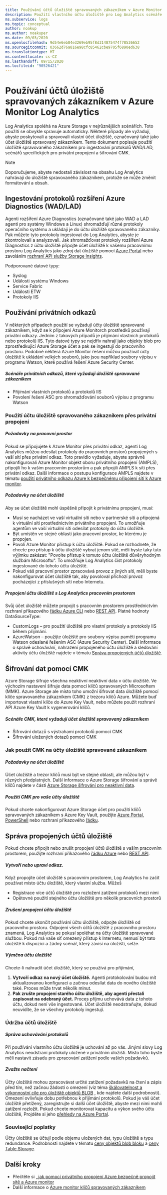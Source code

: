 ```yaml
---
title: Používání účtů úložiště spravovaných zákazníkem v Azure Monitor Log Analytics
description: Použití vlastního účtu úložiště pro Log Analytics scénáře
ms.subservice: logs
ms.topic: conceptual
author: noakup
ms.author: noakuper
ms.date: 09/03/2020
ms.openlocfilehash: 9d54e6eb84e3269eb95f8d314875474f78536652
ms.sourcegitcommit: 03662d76a816e98cfc85462cbe9705f6890ed638
ms.translationtype: MT
ms.contentlocale: cs-CZ
ms.lasthandoff: 09/15/2020
ms.locfileid: "90526421"
---
```

# <a name="using-customer-managed-storage-accounts-in-azure-monitor-log-analytics"></a>Používání účtů úložiště spravovaných zákazníkem v Azure Monitor Log Analytics

Log Analytics spoléhá na Azure Storage v nejrůznějších scénářích. Toto použití se obvykle spravuje automaticky. Některé případy ale vyžadují, abyste poskytovali a spravovali vlastní účet úložiště, označovaný také jako účet úložiště spravovaný zákazníkem. Tento dokument popisuje použití úložiště spravovaného zákazníkem pro ingestování protokolů WAD/LAD, scénářů specifických pro privátní propojení a šifrování CMK. 

> [!NOTE]
> Doporučujeme, abyste nedostali závislost na obsahu Log Analytics nahrávají do úložiště spravovaného zákazníkem, protože se může změnit formátování a obsah.

## <a name="ingesting-azure-diagnostics-extension-logs-wadlad"></a>Ingestování protokolů rozšíření Azure Diagnostics (WAD/LAD)
Agenti rozšíření Azure Diagnostics (označované také jako WAD a LAD agenti pro systémy Windows a Linux) shromažďují různé protokoly operačního systému a ukládají je do účtu úložiště spravovaného zákazníky. Pak můžete tyto protokoly ingestovat do Log Analytics, abyste je zkontrolovali a analyzovali.
Jak shromažďovat protokoly rozšíření Azure Diagnostics z účtu úložiště připojte účet úložiště k vašemu pracovnímu prostoru Log Analytics jako zdroj dat úložiště pomocí [Azure Portal](https://docs.microsoft.com/azure/azure-monitor/platform/diagnostics-extension-logs#collect-logs-from-azure-storage) nebo zavoláním [rozhraní API služby Storage Insights](https://docs.microsoft.com/rest/api/loganalytics/connectedsources/storage%20insights/createorupdate).

Podporované datové typy:
* Syslog
* Události systému Windows
* Service Fabric
* Události ETW
* Protokoly IIS

## <a name="using-private-links"></a>Používání privátních odkazů
V některých případech použití se vyžadují účty úložiště spravované zákazníkem, když se k připojení Azure Monitorch prostředků používají privátní odkazy. Jedním z takových případů je přijímání vlastních protokolů nebo protokolů IIS. Tyto datové typy se nejdřív nahrají jako objekty blob pro zprostředkující Azure Storage účet a pak se ingestují do pracovního prostoru. Podobně některá Azure Monitor řešení můžou používat účty úložiště k ukládání velkých souborů, jako jsou například soubory výpisu v programu Watson, které používá řešení Azure Security Center. 

##### <a name="private-link-scenarios-that-require-a-customer-managed-storage"></a>Scénáře privátních odkazů, které vyžadují úložiště spravované zákazníkem
* Přijímání vlastních protokolů a protokolů IIS
* Povolení řešení ASC pro shromažďování souborů výpisu z programu Watson

### <a name="how-to-use-a-customer-managed-storage-account-over-a-private-link"></a>Použití účtu úložiště spravovaného zákazníkem přes privátní propojení
##### <a name="workspace-requirements"></a>Požadavky na pracovní prostor
Pokud se připojujete k Azure Monitor přes privátní odkaz, agenti Log Analytics můžou odesílat protokoly do pracovních prostorů propojených s vaší sítí přes privátní odkaz. Toto pravidlo vyžaduje, abyste správně nakonfigurovali Azure Monitor objekt oboru privátního propojení (AMPLS), připojili ho k vašim pracovním prostorům a pak připojili AMPLS k síti přes privátní odkaz. Další informace o postupu konfigurace AMPLS najdete v tématu [použití privátního odkazu Azure k bezpečnému připojení sítí k Azure monitor](https://docs.microsoft.com/azure/azure-monitor/platform/private-link-security). 
##### <a name="storage-account-requirements"></a>Požadavky na účet úložiště
Aby se účet úložiště mohl úspěšně připojit k privátnímu propojení, musí:
* Musí se nacházet ve vaší virtuální síti nebo v partnerské síti a připojená k virtuální síti prostřednictvím privátního propojení. To umožňuje agentům ve vaší virtuální síti odesílat protokoly do účtu úložiště.
* Být umístěn ve stejné oblasti jako pracovní prostor, ke kterému je propojen.
* Povolí Azure Monitor přístup k účtu úložiště. Pokud se rozhodnete, že chcete pro přístup k účtu úložiště vybrat jenom sítě, měli byste taky tuto výjimku zakázat: "Povolte přístup k tomuto účtu úložiště důvěryhodným službám Microsoftu". To umožňuje Log Analytics číst protokoly ingestované do tohoto účtu úložiště.
* Pokud váš pracovní prostor zpracovává provoz z jiných sítí, měli byste nakonfigurovat účet úložiště tak, aby povoloval příchozí provoz pocházející z příslušných sítí nebo Internetu.

##### <a name="link-your-storage-account-to-a-log-analytics-workspace"></a>Propojení účtu úložiště s Log Analytics pracovním prostorem
Svůj účet úložiště můžete propojit s pracovním prostorem prostřednictvím rozhraní příkazového [řádku Azure CLI](https://docs.microsoft.com/cli/azure/monitor/log-analytics/workspace/linked-storage) nebo [REST API](https://docs.microsoft.com/rest/api/loganalytics/linkedstorageaccounts). Platné hodnoty DataSourceType:
* CustomLogs – pro použití úložiště pro vlastní protokoly a protokoly IIS během přijímání.
* AzureWatson – použijte úložiště pro soubory výpisu paměti programu Watson odeslané řešením ASC (Azure Security Center). Další informace o správě uchovávání, nahrazení propojeného účtu úložiště a sledování aktivity účtu úložiště najdete v tématu [Správa propojených účtů úložiště](#managing-linked-storage-accounts). 

## <a name="encrypting-data-with-cmk"></a>Šifrování dat pomocí CMK
Azure Storage šifruje všechna neaktivní neaktivní data v účtu úložiště. Ve výchozím nastavení šifruje data pomocí klíčů spravovaných Microsoftem (MMK). Azure Storage ale místo toho umožní šifrovat data úložiště pomocí klíče spravovaného zákazníkem (CMK) z trezoru klíčů Azure. Můžete buď importovat vlastní klíče do Azure Key Vault, nebo můžete použít rozhraní API Azure Key Vault k vygenerování klíčů.
##### <a name="cmk-scenarios-that-require-a-customer-managed-storage-account"></a>Scénáře CMK, které vyžadují účet úložiště spravovaný zákazníkem
* Šifrování dotazů s výstrahami protokolů pomocí CMK
* Šifrování uložených dotazů pomocí CMK

### <a name="how-to-apply-cmk-to-customer-managed-storage-accounts"></a>Jak použít CMK na účty úložiště spravované zákazníkem
##### <a name="storage-account-requirements"></a>Požadavky na účet úložiště
Účet úložiště a trezor klíčů musí být ve stejné oblasti, ale můžou být v různých předplatných. Další informace o Azure Storage šifrování a správě klíčů najdete v části [Azure Storage šifrování pro neaktivní data](https://docs.microsoft.com/azure/storage/common/storage-service-encryption).

##### <a name="apply-cmk-to-your-storage-accounts"></a>Použití CMK pro vaše účty úložiště
Pokud chcete nakonfigurovat Azure Storage účet pro použití klíčů spravovaných zákazníkem s Azure Key Vault, použijte [Azure Portal](https://docs.microsoft.com/azure/storage/common/storage-encryption-keys-portal?toc=/azure/storage/blobs/toc.json), [PowerShell](https://docs.microsoft.com/azure/storage/common/storage-encryption-keys-powershell?toc=/azure/storage/blobs/toc.json) nebo rozhraní příkazového [řádku](https://docs.microsoft.com/azure/storage/common/storage-encryption-keys-cli?toc=/azure/storage/blobs/toc.json). 

## <a name="managing-linked-storage-accounts"></a>Správa propojených účtů úložiště

Pokud chcete připojit nebo zrušit propojení účtů úložiště s vaším pracovním prostorem, použijte rozhraní příkazového [řádku Azure](https://docs.microsoft.com/cli/azure/monitor/log-analytics/workspace/linked-storage) nebo [REST API](https://docs.microsoft.com/rest/api/loganalytics/linkedstorageaccounts).

##### <a name="create-or-modify-a-link"></a>Vytvoří nebo upraví odkaz.
Když propojíte účet úložiště s pracovním prostorem, Log Analytics ho začít používat místo účtu úložiště, který vlastní služba. Můžeš 
* Registrace více účtů úložiště pro rozložení zatížení protokolů mezi nimi
* Opětovné použití stejného účtu úložiště pro několik pracovních prostorů

##### <a name="unlink-a-storage-account"></a>Zrušení propojení účtu úložiště
Pokud chcete ukončit používání účtu úložiště, odpojte úložiště od pracovního prostoru. Odpojení všech účtů úložiště z pracovního prostoru znamená, Log Analytics se pokusí spoléhat na účty úložiště spravované službou. Pokud má vaše síť omezený přístup k Internetu, nemusí být tato úložiště k dispozici a žádný scénář, který závisí na úložišti, selže.

##### <a name="replace-a-storage-account"></a>Výměna účtu úložiště
Chcete-li nahradit účet úložiště, který se používá pro přijímání,
1.  **Vytvoří odkaz na nový účet úložiště.** Agenti protokolování budou mít aktualizovanou konfiguraci a začnou odesílat data do nového úložiště také. Proces může trvat několik minut.
2.  **Pak zrušte propojení starého účtu úložiště, aby agenti přestali zapisovat na odebraný účet.** Proces příjmu uchovává data z tohoto účtu, dokud není vše ingestované. Účet úložiště neodstraňujte, dokud neuvidíte, že se všechny protokoly ingestují.

### <a name="maintaining-storage-accounts"></a>Údržba účtů úložiště
##### <a name="manage-log-retention"></a>Správa uchovávání protokolů
Při používání vlastního účtu úložiště je uchování až po vás. Jinými slovy Log Analytics neodstraní protokoly uložené v privátním úložišti. Místo toho byste měli nastavit zásadu pro zpracování zatížení podle vašich požadavků.

##### <a name="consider-load"></a>Zvažte načtení
Účty úložiště mohou zpracovávat určité zatížení požadavků na čtení a zápis před tím, než začnou žádosti o omezení (viz téma [škálovatelnost a výkonnostní cíle pro úložiště objektů BLOB](https://docs.microsoft.com/azure/storage/common/scalability-targets-standard-account) , kde najdete další podrobnosti). Omezení ovlivňuje dobu potřebnou k přijímání protokolů. Pokud je váš účet úložiště přetížený, zaregistrujte si další účet úložiště, abyste mezi nimi mohli zatížení rozložit. Pokud chcete monitorovat kapacitu a výkon svého účtu úložiště, Projděte si jeho [přehledy na Azure Portal]( https://docs.microsoft.com/azure/azure-monitor/insights/storage-insights-overview).

### <a name="related-charges"></a>Související poplatky
Účty úložiště se účtují podle objemu uložených dat, typu úložiště a typu redundance. Podrobnosti najdete v tématu [ceny objektů blob bloku](https://azure.microsoft.com/pricing/details/storage/blobs) a [ceny Table Storage](https://azure.microsoft.com/pricing/details/storage/tables).


## <a name="next-steps"></a>Další kroky

- Přečtěte si [, jak pomocí privátního propojení Azure bezpečně propojit sítě a Azure monitor](private-link-security.md)
- Další informace o [Azure monitor klíčů spravovaných zákazníkem](customer-managed-keys.md)
